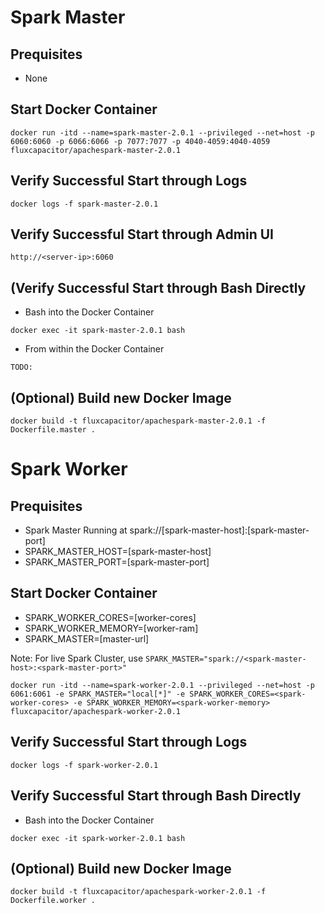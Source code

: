 # Spark Master
## Prequisites
* None

## Start Docker Container
```
docker run -itd --name=spark-master-2.0.1 --privileged --net=host -p 6060:6060 -p 6066:6066 -p 7077:7077 -p 4040-4059:4040-4059 fluxcapacitor/apachespark-master-2.0.1
```

## Verify Successful Start through Logs
```
docker logs -f spark-master-2.0.1
```

## Verify Successful Start through Admin UI
```
http://<server-ip>:6060
```

## (Verify Successful Start through Bash Directly
* Bash into the Docker Container 
```
docker exec -it spark-master-2.0.1 bash
```
* From within the Docker Container
```
TODO: 
```

## (Optional) Build new Docker Image
```
docker build -t fluxcapacitor/apachespark-master-2.0.1 -f Dockerfile.master .
```

# Spark Worker
## Prequisites
* Spark Master Running at spark://[spark-master-host]:[spark-master-port]
* SPARK_MASTER_HOST=[spark-master-host]
* SPARK_MASTER_PORT=[spark-master-port]

## Start Docker Container
* SPARK_WORKER_CORES=[worker-cores] 
* SPARK_WORKER_MEMORY=[worker-ram]
* SPARK_MASTER=[master-url]

Note: For live Spark Cluster, use `SPARK_MASTER="spark://<spark-master-host>:<spark-master-port>"`
```
docker run -itd --name=spark-worker-2.0.1 --privileged --net=host -p 6061:6061 -e SPARK_MASTER="local[*]" -e SPARK_WORKER_CORES=<spark-worker-cores> -e SPARK_WORKER_MEMORY=<spark-worker-memory> fluxcapacitor/apachespark-worker-2.0.1
```

## Verify Successful Start through Logs
```
docker logs -f spark-worker-2.0.1 
```

## Verify Successful Start through Bash Directly
* Bash into the Docker Container 
```
docker exec -it spark-worker-2.0.1 bash
```

## (Optional) Build new Docker Image
```
docker build -t fluxcapacitor/apachespark-worker-2.0.1 -f Dockerfile.worker .
```

